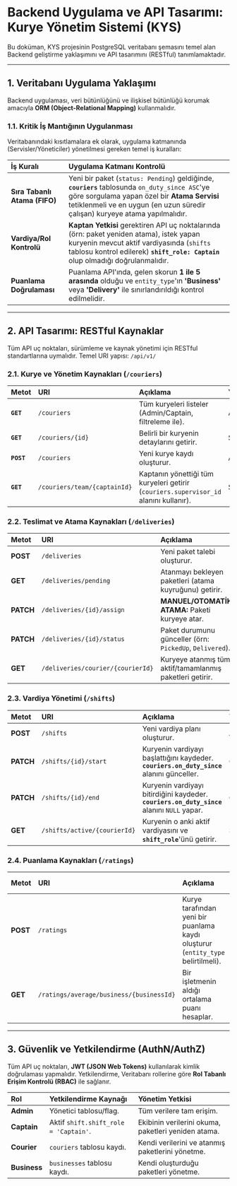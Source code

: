 # Backend Uygulama ve API Tasarımı: Kurye Yönetim Sistemi (KYS)

Bu doküman, KYS projesinin PostgreSQL veritabanı şemasını temel alan Backend geliştirme yaklaşımını ve API tasarımını (RESTful) tanımlamaktadır.

---

## 1. Veritabanı Uygulama Yaklaşımı

Backend uygulaması, veri bütünlüğünü ve ilişkisel bütünlüğü korumak amacıyla **ORM (Object-Relational Mapping)** kullanmalıdır.

### 1.1. Kritik İş Mantığının Uygulanması

Veritabanındaki kısıtlamalara ek olarak, uygulama katmanında (Servisler/Yöneticiler) yönetilmesi gereken temel iş kuralları:

| İş Kuralı | Uygulama Katmanı Kontrolü |
| :--- | :--- |
| **Sıra Tabanlı Atama (FIFO)** | Yeni bir paket (`status: Pending`) geldiğinde, **`couriers`** tablosunda `on_duty_since ASC`'ye göre sorgulama yapan özel bir **Atama Servisi** tetiklenmeli ve en uygun (en uzun süredir çalışan) kuryeye atama yapılmalıdır. |
| **Vardiya/Rol Kontrolü** | **Kaptan Yetkisi** gerektiren API uç noktalarında (örn: paket yeniden atama), istek yapan kuryenin mevcut aktif vardiyasında (`shifts` tablosu kontrol edilerek) **`shift_role: Captain`** olup olmadığı doğrulanmalıdır. |
| **Puanlama Doğrulaması** | Puanlama API'ında, gelen skorun **1 ile 5 arasında** olduğu ve `entity_type`'ın **'Business'** veya **'Delivery'** ile sınırlandırıldığı kontrol edilmelidir. |

---

## 2. API Tasarımı: RESTful Kaynaklar

Tüm API uç noktaları, sürümleme ve kaynak yönetimi için RESTful standartlarına uymalıdır. Temel URI yapısı: `/api/v1/`

### 2.1. Kurye ve Yönetim Kaynakları (`/couriers`)

| Metot | URI | Açıklama | Yetki Gereksinimi |
| :--- | :--- | :--- | :--- |
| **`GET`** | `/couriers` | Tüm kuryeleri listeler (Admin/Captain, filtreleme ile). | Admin/Captain |
| **`GET`** | `/couriers/{id}` | Belirli bir kuryenin detaylarını getirir. | Self/Admin/Captain |
| **`POST`** | `/couriers` | Yeni kurye kaydı oluşturur. | Admin |
| **`GET`** | `/couriers/team/{captainId}`| Kaptanın yönettiği tüm kuryeleri getirir (`couriers.supervisor_id` alanını kullanır). | Self/Admin |

### 2.2. Teslimat ve Atama Kaynakları (`/deliveries`)

| Metot | URI | Açıklama | Yetki Gereksinimi |
| :--- | :--- | :--- | :--- |
| **POST** | `/deliveries` | Yeni paket talebi oluşturur. | Business |
| **GET** | `/deliveries/pending` | Atanmayı bekleyen paketleri (atama kuyruğunu) getirir. | Scheduler Service |
| **PATCH** | `/deliveries/{id}/assign`| **MANUEL/OTOMATİK ATAMA:** Paketi kuryeye atar. | Admin/Scheduler |
| **PATCH** | `/deliveries/{id}/status`| Paket durumunu günceller (örn: `PickedUp`, `Delivered`). | Courier |
| **GET** | `/deliveries/courier/{courierId}`| Kuryeye atanmış tüm aktif/tamamlanmış paketleri getirir. | Self/Admin/Captain |

### 2.3. Vardiya Yönetimi (`/shifts`)

| Metot | URI | Açıklama | Yetki Gereksinimi |
| :--- | :--- | :--- | :--- |
| **POST** | `/shifts` | Yeni vardiya planı oluşturur. | Admin |
| **PATCH** | `/shifts/{id}/start`| Kuryenin vardiyayı başlattığını kaydeder. **`couriers.on_duty_since`** alanını günceller. | Courier |
| **PATCH** | `/shifts/{id}/end` | Kuryenin vardiyayı bitirdiğini kaydeder. **`couriers.on_duty_since`** alanını `NULL` yapar. | Courier |
| **GET** | `/shifts/active/{courierId}`| Kuryenin o anki aktif vardiyasını ve **`shift_role`**'ünü getirir. | Self/Admin/Captain |

### 2.4. Puanlama Kaynakları (`/ratings`)

| Metot | URI | Açıklama | Yetki Gereksinimi |
| :--- | :--- | :--- | :--- |
| **POST** | `/ratings` | Kurye tarafından yeni bir puanlama kaydı oluşturur (`entity_type` belirtilmeli). | Courier |
| **GET** | `/ratings/average/business/{businessId}`| Bir işletmenin aldığı ortalama puanı hesaplar. | Public/Admin |

---

## 3. Güvenlik ve Yetkilendirme (AuthN/AuthZ)

Tüm API uç noktaları, **JWT (JSON Web Tokens)** kullanılarak kimlik doğrulaması yapmalıdır. Yetkilendirme, Veritabanı rollerine göre **Rol Tabanlı Erişim Kontrolü (RBAC)** ile sağlanır.

| Rol | Yetkilendirme Kaynağı | Yönetim Yetkisi |
| :--- | :--- | :--- |
| **Admin** | Yönetici tablosu/flag. | Tüm verilere tam erişim. |
| **Captain**| Aktif `shift.shift_role = 'Captain'`. | Ekibinin verilerini okuma, paketleri yeniden atama. |
| **Courier**| `couriers` tablosu kaydı. | Kendi verilerini ve atanmış paketlerini yönetme. |
| **Business**| `businesses` tablosu kaydı. | Kendi oluşturduğu paketleri yönetme. |
